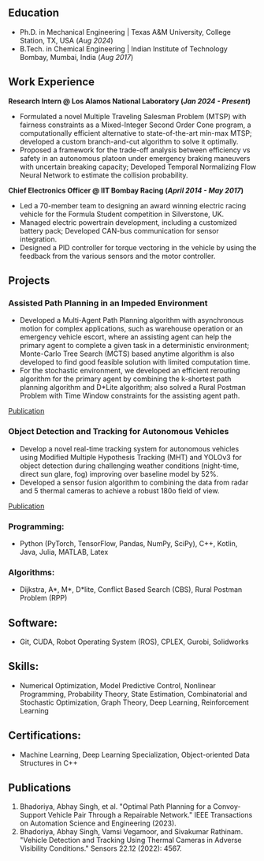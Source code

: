 ## Education
- Ph.D. in Mechanical Engineering | Texas A&M University, College Station, TX, USA (_Aug 2024_)								       		
- B.Tech. in Chemical Engineering	| Indian Institute of Technology Bombay, Mumbai, India (_Aug 2017_)	 			        		


## Work Experience
**Research Intern @ Los Alamos National Laboratory (_Jan 2024 - Present_)**
- Formulated a novel Multiple Traveling Salesman Problem (MTSP) with fairness constraints as a Mixed-Integer Second Order Cone program, a computationally efficient alternative to state-of-the-art min-max MTSP; developed a custom branch-and-cut algorithm to solve it optimally.
- Proposed a framework for the trade-off analysis between efficiency vs safety in an autonomous platoon under emergency braking maneuvers with uncertain breaking capacity; Developed Temporal Normalizing Flow Neural Network to estimate the collision probability.

**Chief Electronics Officer @ IIT Bombay Racing (_April 2014 - May 2017_)**
- Led a 70-member team to designing an award winning electric racing vehicle for the Formula Student competition in Silverstone, UK.
- Managed electric powertrain development, including a customized battery pack; Developed CAN-bus communication for sensor integration.
- Designed a PID controller for torque vectoring in the vehicle by using the feedback from the various sensors and the motor controller.


## Projects
### Assisted Path Planning in an Impeded Environment
- Developed a Multi-Agent Path Planning algorithm with asynchronous motion for complex applications, such as warehouse operation or an emergency vehicle escort, where an assisting agent can help the primary agent to complete a given task in a deterministic environment; Monte-Carlo Tree Search (MCTS) based anytime algorithm is also developed to find good feasible solution with limited computation time.
- For the stochastic environment, we developed an efficient rerouting algorithm for the primary agent by combining the k-shortest path planning algorithm and D*Lite algorithm; also solved a Rural Postman Problem with Time Window constraints for the assisting agent path.

[Publication](https://ieeexplore.ieee.org/abstract/document/10230292)

### Object Detection and Tracking for Autonomous Vehicles
- Develop a novel real-time tracking system for autonomous vehicles using Modified Multiple Hypothesis Tracking (MHT) and YOLOv3 for object detection during challenging weather conditions (night-time, direct sun glare, fog) improving over baseline model by 52%.
- Developed a sensor fusion algorithm to combining the data from radar and 5 thermal cameras to achieve a robust 180o field of view.

[Publication](https://www.mdpi.com/1424-8220/22/12/4567)

### Programming: 
- Python (PyTorch, TensorFlow, Pandas, NumPy, SciPy), C++, Kotlin, Java, Julia, MATLAB, Latex
### Algorithms: 
- Dijkstra, A*, M*, D*lite, Conflict Based Search (CBS), Rural Postman Problem (RPP)
## Software: 
- Git, CUDA, Robot Operating System (ROS), CPLEX, Gurobi, Solidworks
## Skills: 
- Numerical Optimization, Model Predictive Control, Nonlinear Programming, Probability Theory, State Estimation, Combinatorial and Stochastic Optimization, Graph Theory, Deep Learning, Reinforcement Learning
## Certifications: 
- Machine Learning, Deep Learning Specialization, Object-oriented Data Structures in C++


## Publications
1. Bhadoriya, Abhay Singh, et al. "Optimal Path Planning for a Convoy-Support Vehicle Pair Through a Repairable Network." IEEE Transactions
on Automation Science and Engineering (2023).
2. Bhadoriya, Abhay Singh, Vamsi Vegamoor, and Sivakumar Rathinam. "Vehicle Detection and Tracking Using Thermal Cameras in Adverse
Visibility Conditions." Sensors 22.12 (2022): 4567.
